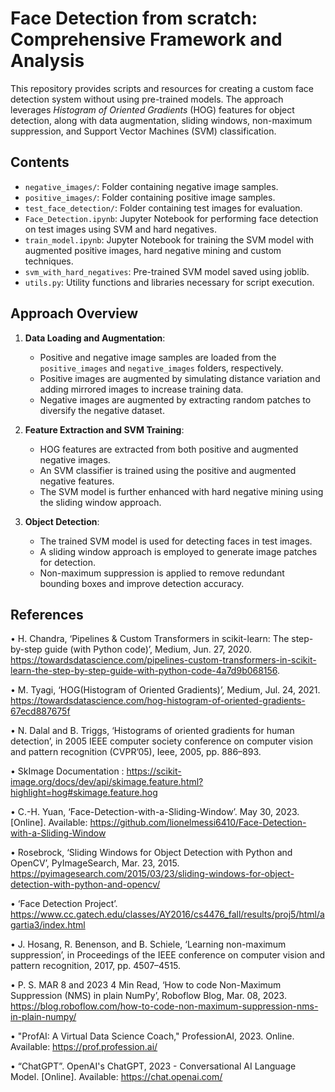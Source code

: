 # Face Detection from scratch: Comprehensive Framework and Analysis

This repository provides scripts and resources for creating a custom face detection system without using pre-trained models. The approach leverages *Histogram of Oriented Gradients* (HOG) features for object detection, along with data augmentation, sliding windows, non-maximum suppression, and Support Vector Machines (SVM) classification.

## Contents

- `negative_images/`: Folder containing negative image samples.
- `positive_images/`: Folder containing positive image samples.
- `test_face_detection/`: Folder containing test images for evaluation.
- `Face_Detection.ipynb`: Jupyter Notebook for performing face detection on test images using SVM and hard negatives.
- `train_model.ipynb`: Jupyter Notebook for training the SVM model with augmented positive images, hard negative mining and custom techniques.
- `svm_with_hard_negatives`: Pre-trained SVM model saved using joblib.
- `utils.py`: Utility functions and libraries necessary for script execution.

## Approach Overview

1. **Data Loading and Augmentation**:
   - Positive and negative image samples are loaded from the `positive_images` and `negative_images` folders, respectively.
   - Positive images are augmented by simulating distance variation and adding mirrored images to increase training data.
   - Negative images are augmented by extracting random patches to diversify the negative dataset.

2. **Feature Extraction and SVM Training**:
   - HOG features are extracted from both positive and augmented negative images.
   - An SVM classifier is trained using the positive and augmented negative features.
   - The SVM model is further enhanced with hard negative mining using the sliding window approach.

3. **Object Detection**:
   - The trained SVM model is used for detecting faces in test images.
   - A sliding window approach is employed to generate image patches for detection.
   - Non-maximum suppression is applied to remove redundant bounding boxes and improve detection accuracy.

## References

•	H. Chandra, ‘Pipelines & Custom Transformers in scikit-learn: The step-by-step guide (with Python code)’, Medium, Jun. 27, 2020. https://towardsdatascience.com/pipelines-custom-transformers-in-scikit-learn-the-step-by-step-guide-with-python-code-4a7d9b068156.

•	M. Tyagi, ‘HOG(Histogram of Oriented Gradients)’, Medium, Jul. 24, 2021. https://towardsdatascience.com/hog-histogram-of-oriented-gradients-67ecd887675f

•	N. Dalal and B. Triggs, ‘Histograms of oriented gradients for human detection’, in 2005 IEEE computer society conference on computer vision and pattern recognition (CVPR’05), Ieee, 2005, pp. 886–893.

•	SkImage Documentation : https://scikit-image.org/docs/dev/api/skimage.feature.html?highlight=hog#skimage.feature.hog

•	C.-H. Yuan, ‘Face-Detection-with-a-Sliding-Window’. May 30, 2023. [Online]. Available: https://github.com/lionelmessi6410/Face-Detection-with-a-Sliding-Window

•	Rosebrock, ‘Sliding Windows for Object Detection with Python and OpenCV’, PyImageSearch, Mar. 23, 2015. https://pyimagesearch.com/2015/03/23/sliding-windows-for-object-detection-with-python-and-opencv/

•	‘Face Detection Project’. https://www.cc.gatech.edu/classes/AY2016/cs4476_fall/results/proj5/html/agartia3/index.html

•	J. Hosang, R. Benenson, and B. Schiele, ‘Learning non-maximum suppression’, in Proceedings of the IEEE conference on computer vision and pattern recognition, 2017, pp. 4507–4515.

•	P. S. MAR 8 and 2023 4 Min Read, ‘How to code Non-Maximum Suppression (NMS) in plain NumPy’, Roboflow Blog, Mar. 08, 2023. https://blog.roboflow.com/how-to-code-non-maximum-suppression-nms-in-plain-numpy/ 

•	"ProfAI: A Virtual Data Science Coach," ProfessionAI, 2023. Online. Available: https://prof.profession.ai/

•	“ChatGPT”. OpenAI's ChatGPT, 2023 - Conversational AI Language Model. [Online]. Available: https://chat.openai.com/
